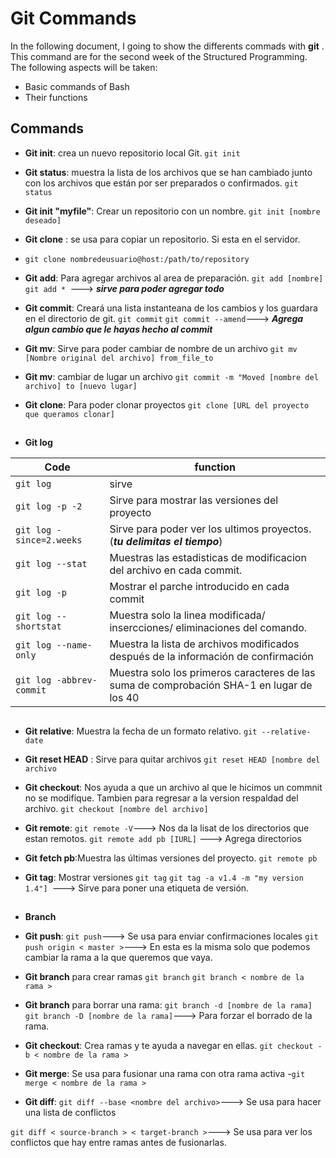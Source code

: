 # Git Commands
In the following document, I going to show the differents commads with **git** . This command are for the second week of the Structured Programming. The following aspects will be taken:

- Basic commands of Bash
- Their functions 

##  Commands

- **Git init**: crea un nuevo repositorio local Git.
`git init `

- **Git status**: muestra la lista de los archivos que se han cambiado junto con los archivos que están por ser preparados o confirmados.
`git status`

- **Git init "myfile"**: Crear un repositorio con un nombre.
`git init [nombre deseado]`

- **Git clone** : se usa para copiar un repositorio. Si esta en el servidor.
- `git clone nombredeusuario@host:/path/to/repository`
 
- **Git add**:  Para agregar archivos al area de preparación. 
`git add [nombre]`
`git add * `---> ***sirve para poder agregar todo***

- **Git commit**: Creará una lista instanteana de los cambios y los guardara en el directorio de git.
`git commit`
`git commit --amend`---> ***Agrega algun cambio que le hayas hecho al commit***
- **Git mv**: Sirve para poder cambiar de nombre de un archivo
`git mv [Nombre original del archivo] from_file_to`

- **Git mv**: cambiar de lugar un archivo 
`git commit -m "Moved [nombre del archivo] to [nuevo lugar]
` 

- **Git clone**: Para poder clonar proyectos
`git clone [URL del proyecto que queramos clonar]`

##
-  **Git log** 

|Code  | function |
|------|--------| 
| `git log`| sirve | 
| `git log -p -2` | Sirve para mostrar las versiones del proyecto
| `git log -since=2.weeks`| Sirve para poder ver los ultimos proyectos. (***tu delimitas el tiempo***) 
|`git log --stat`| Muestras las estadisticas de modificacion del archivo en cada commit.
|`git log -p`| Mostrar el parche introducido en cada commit
| `git log --shortstat`| Muestra solo la linea modificada/ insercciones/ eliminaciones del comando. 
|`git log --name-only`|Muestra la lista de archivos modificados después de la información de confirmación
| `git log -abbrev-commit` | Muestra solo los primeros caracteres de las suma de comprobación SHA-1 en lugar de los 40
##

- **Git relative**: Muestra la fecha de un formato relativo. 
`git --relative-date`

- **Git reset HEAD** : Sirve para quitar archivos
`git reset HEAD [nombre del archivo`
- **Git checkout**: Nos ayuda a que un archivo al que le hicimos un commnit no se modifique. Tambien para regresar a la version respaldad del archivo.
`git checkout [nombre del archivo] `

- **Git remote**: 
`git remote -V`---> Nos da la lisat de los directorios que estan remotos. 
`git remote add pb [IURL]` --->  Agrega directorios
- **Git fetch pb**:Muestra las últimas versiones del proyecto.
`git remote pb`

- **Git tag**: Mostrar versiones
`git tag`
`git tag -a v1.4 -m "my version 1.4"] `---> Sirve para poner una etiqueta de versión. 
##
- **Branch**

- **Git push**: 
`git push`---> Se usa para enviar confirmaciones locales 
`git push origin < master >`---> En esta es la misma solo que podemos cambiar la rama a la que queremos que vaya.

- **Git branch** para crear ramas
`git branch`
`git branch < nombre de la rama >`

- **Git branch** para borrar una rama: 
`git branch -d [nombre de la rama]`
`git branch -D [nombre de la rama]`---> Para forzar el borrado de la rama. 
- **Git checkout**: Crea ramas y te ayuda a navegar en ellas.
`git checkout -b < nombre de la rama >`
-  **Git merge**: Se usa para fusionar una rama con otra rama activa 
-`git merge < nombre de la rama > `
 
-  **Git diff**: 
`git diff --base <nombre del archivo>`---> Se usa para hacer una lista de conflictos

`git diff < source-branch > < target-branch >`---> Se usa para ver los conflictos que hay entre ramas antes de fusionarlas.

##

